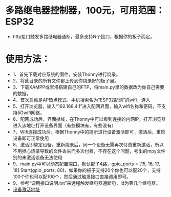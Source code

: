 # 多路继电器控制器，100元，可用范围：ESP32
- http接口触发多路继电器通断，最多支持N个接口，根据你的板子而定。

# 使用方法：
- 1、首先下载对应系统的固件，安装Thonny进行烧录。
- 2、将此目录的所有文件都上传到你烧录好的板子里。
- 3、下载XAMPP或宝塔搭建自己的FTP，将main.py里的数据改为你自己需要的数据。
- 4、首次启动是AP热点模式，手机搜索名为“ESP32配网”的wifi，连入
- 5、打开浏览器，输入“192.168.4.1”进入配网界面，输入wifi名称和密码，不支持5Gwifi网络。
- 6、配网成功后，界面掉线，在Thonny中可以看到连接的内网IP，打开浏览器进入该地址打开设备界面（有些模块有，有些没有）
- 7、Wifi连接成功后，根据Thonny中的提示进行设备激活即可，激活后，重启设备即可正常使用
- 8、激活即绑定设备，重新烧录后，同一个设备无需再次付费重新激活，所以不用担心烧录导致的文件丢失而多次付费，不存在这个问题，考出的mpy文件别的未激活设备无法使用
- 9、main.py中可以动态配置端口，默认配了4路，gpio_ports = [15, 16, 17, 18] Start(gpio_ports, 80)，如果你的板子支持20个你也可以配20个，支持100个你也可以配100个，然后通过触发接口直接调用即可。
- 9、参考“调用接口说明.txt”来远程触发继电器通断电，id为第几个继电器。
- [设备激活地址](http://invasion.x3322.net:82/BindMachine/)
